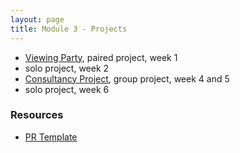 ```yaml
---
layout: page
title: Module 3 - Projects
---
```


*  [Viewing Party](./viewing_party), paired project, week 1
*  solo project, week 2
* [Consultancy Project](./consultancy), group project, week 4 and 5
*  solo project, week 6


### Resources
- [PR Template](./pr_template)
